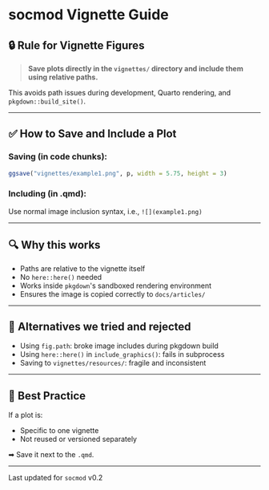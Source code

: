 # socmod Vignette Guide

## 🔒 Rule for Vignette Figures

> **Save plots directly in the `vignettes/` directory and include them using relative paths.**

This avoids path issues during development, Quarto rendering, and `pkgdown::build_site()`.

---

## ✅ How to Save and Include a Plot

### Saving (in code chunks):

```r
ggsave("vignettes/example1.png", p, width = 5.75, height = 3)
```

### Including (in .qmd):

Use normal image inclusion syntax, i.e., `![](example1.png)`

---

## 🔍 Why this works

- Paths are relative to the vignette itself
- No `here::here()` needed
- Works inside `pkgdown`'s sandboxed rendering environment
- Ensures the image is copied correctly to `docs/articles/`

---

## 🔁 Alternatives we tried and rejected

- Using `fig.path`: broke image includes during pkgdown build
- Using `here::here()` in `include_graphics()`: fails in subprocess
- Saving to `vignettes/resources/`: fragile and inconsistent

---

## 🧠 Best Practice

If a plot is:
- Specific to one vignette
- Not reused or versioned separately

➡ Save it next to the `.qmd`.

---

Last updated for `socmod` v0.2
